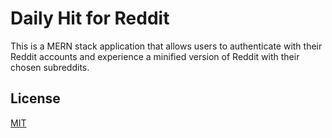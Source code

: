 
# Daily Hit for Reddit

This is a MERN stack application that allows users to authenticate with their Reddit accounts and experience a minified version of Reddit with their chosen subreddits.


## License

[MIT](https://choosealicense.com/licenses/mit/)

